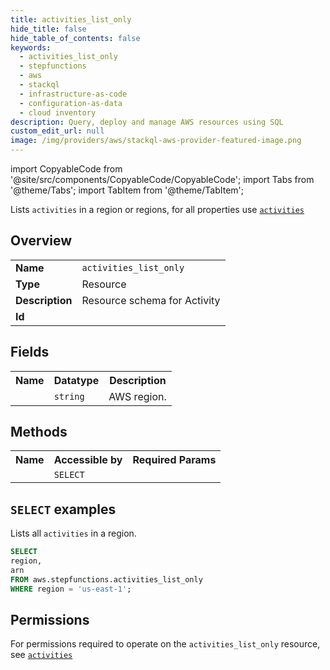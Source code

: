 ```yaml
---
title: activities_list_only
hide_title: false
hide_table_of_contents: false
keywords:
  - activities_list_only
  - stepfunctions
  - aws
  - stackql
  - infrastructure-as-code
  - configuration-as-data
  - cloud inventory
description: Query, deploy and manage AWS resources using SQL
custom_edit_url: null
image: /img/providers/aws/stackql-aws-provider-featured-image.png
---
```


import CopyableCode from '@site/src/components/CopyableCode/CopyableCode';
import Tabs from '@theme/Tabs';
import TabItem from '@theme/TabItem';

Lists <code>activities</code> in a region or regions, for all properties use <a href="/providers/aws/serviceName/activities/"><code>activities</code></a>

## Overview
<table><tbody>
<tr><td><b>Name</b></td><td><code>activities_list_only</code></td></tr>
<tr><td><b>Type</b></td><td>Resource</td></tr>
<tr><td><b>Description</b></td><td>Resource schema for Activity</td></tr>
<tr><td><b>Id</b></td><td><CopyableCode code="aws.stepfunctions.activities_list_only" /></td></tr>
</tbody></table>

## Fields
<table><tbody><tr><th>Name</th><th>Datatype</th><th>Description</th></tr><tr><td><CopyableCode code="region" /></td><td><code>string</code></td><td>AWS region.</td></tr>
</tbody></table>

## Methods

<table><tbody>
  <tr>
    <th>Name</th>
    <th>Accessible by</th>
    <th>Required Params</th>
  </tr>
  <tr>
    <td><CopyableCode code="list_resources" /></td>
    <td><code>SELECT</code></td>
    <td><CopyableCode code="region" /></td>
  </tr>
</tbody></table>

## `SELECT` examples
Lists all <code>activities</code> in a region.
```sql
SELECT
region,
arn
FROM aws.stepfunctions.activities_list_only
WHERE region = 'us-east-1';
```


## Permissions

For permissions required to operate on the <code>activities_list_only</code> resource, see <a href="/providers/aws/stepfunctions/activities/#permissions"><code>activities</code></a>

